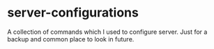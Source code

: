# server-configurations
A collection of commands which I used to configure server. Just for a backup and common place to look in future.
